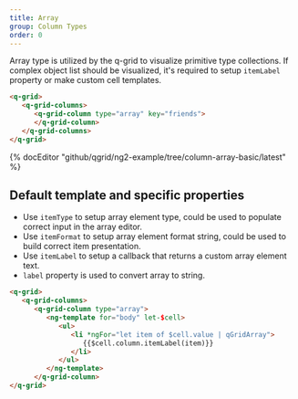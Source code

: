 ```yaml
---
title: Array
group: Column Types
order: 0
---
```


Array type is utilized by the q-grid to visualize primitive type collections. If complex object list should be visualized, it's required to setup `itemLabel` property or make custom cell templates.

```html
<q-grid>
   <q-grid-columns>
      <q-grid-column type="array" key="friends">
      </q-grid-column>
   </q-grid-columns>
</q-grid>
```

{% docEditor "github/qgrid/ng2-example/tree/column-array-basic/latest" %}

## Default template and specific properties

* Use `itemType` to setup array element type, could be used to populate correct input in the array editor.
* Use `itemFormat` to setup array element format string, could be used to build correct item presentation.
* Use `itemLabel` to setup a callback that returns a custom array element text.
* `label` property is used to convert array to string.

```html
<q-grid>
   <q-grid-columns>
      <q-grid-column type="array">
         <ng-template for="body" let-$cell>
            <ul>
               <li *ngFor="let item of $cell.value | qGridArray">
                  {{$cell.column.itemLabel(item)}}
               </li>
            </ul>
         </ng-template>
      </q-grid-column>
</q-grid>
```